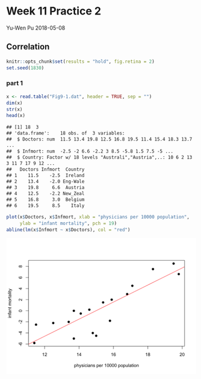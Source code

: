 Week 11 Practice 2
================
Yu-Wen Pu
2018-05-08

Correlation
-----------

``` r
knitr::opts_chunk$set(results = "hold", fig.retina = 2)
set.seed(1830)
```

### part 1

``` r
x <- read.table("Fig9-1.dat", header = TRUE, sep = "")
dim(x)
str(x)
head(x)
```

    ## [1] 18  3
    ## 'data.frame':    18 obs. of  3 variables:
    ##  $ Doctors: num  11.5 13.4 19.8 12.5 16.8 19.5 11.4 15.4 18.3 13.7 ...
    ##  $ Infmort: num  -2.5 -2 6.6 -2.2 3 8.5 -5.8 1.5 7.5 -5 ...
    ##  $ Country: Factor w/ 18 levels "Australi","Austria",..: 10 6 2 13 3 11 7 17 9 12 ...
    ##   Doctors Infmort  Country
    ## 1    11.5    -2.5  Ireland
    ## 2    13.4    -2.0 Eng-Wale
    ## 3    19.8     6.6  Austria
    ## 4    12.5    -2.2 New_Zeal
    ## 5    16.8     3.0  Belgium
    ## 6    19.5     8.5    Italy

``` r
plot(x$Doctors, x$Infmort, xlab = "physicians per 10000 population",
     ylab = "infant mortality", pch = 19)
abline(lm(x$Infmort ~ x$Doctors), col = "red")
```

<img src="practice2_files/figure-markdown_github/a-1.png" width="672" />
